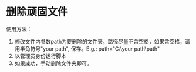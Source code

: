 删除顽固文件
==========
使用方法：
1. 修改文件内参数path为要删除的文件夹，路径尽量不含空格，如果含空格，请用半角符号"your path", 保存。E.g.: path="C:\your path\path"
2. 以管理员身份运行脚本
3. 如果成功，手动删除文件夹即可。

